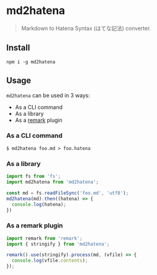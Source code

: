 # md2hatena

> Markdown to Hatena Syntax (はてな記法) converter.

## Install
`npm i -g md2hatena`

## Usage
`md2hatena` can be used in 3 ways:

- As a CLI command
- As a library
- As a [remark](https://github.com/wooorm/remark) plugin

### As a CLI command
`$ md2hatena foo.md > foo.hatena`

### As a library
```js
import fs from 'fs';
import md2hatena from 'md2hatena';

const md = fs.readFileSync('foo.md', 'utf8');
md2hatena(md).then((hatena) => {
  console.log(hatena);
})
```

### As a remark plugin
```js
import remark from 'remark';
import { stringify } from 'md2hatena';

remark().use(stringify).process(md, (vfile) => {
  console.log(vfile.contents);
});
```
